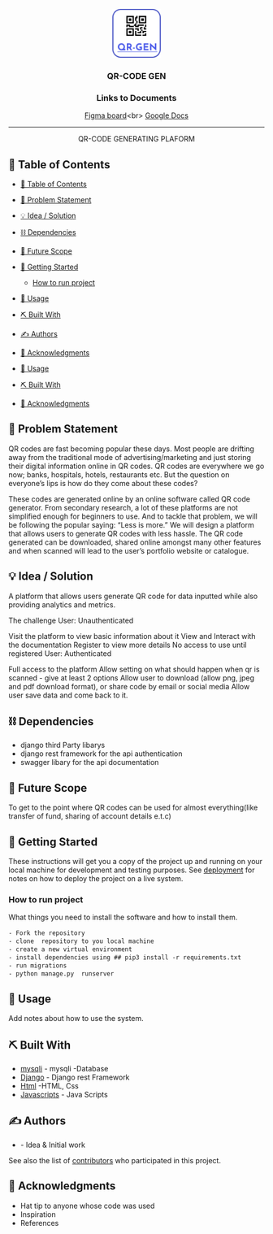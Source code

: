 <p align="center">
  <a href="" rel="noopener">
 <img src="static/images/logo.png" alt="Project logo"></a>
</p>
<h3 align="center">QR-CODE GEN</h3>

<div align="center">

### Links to Documents
[Figma board](https://www.figma.com/file/Iwa6c7uuZmtmvMQiXzjSq4?)<br>
[Google Docs](https://docs.google.com/document/d/1CR0OWttM92_KzSb2btf34lFwD4Tz6wopEoSTMZp_euA/edit)
</div>

---

<p align="center"> QR-CODE GENERATING PLAFORM 
    <br> 
</p>

## 📝 Table of Contents

- [📝 Table of Contents](#-table-of-contents)
- [🧐 Problem Statement <a name = "problem_statement"></a>](#-problem-statement-)
- [💡 Idea / Solution <a name = "idea"></a>](#-idea--solution-)
- [⛓️ Dependencies <a name = "limitations"></a>](#️-dependencies-)
- [🚀 Future Scope <a name = "future_scope"></a>](#-future-scope-)
- [🏁 Getting Started <a name = "getting_started"></a>](#-getting-started-)
  - [How to run project](#how-to-run-project)
- [🎈 Usage <a name="usage"></a>](#-usage-)
- [⛏️ Built With <a name = "tech_stack"></a>](#️-built-with-)
- [✍️ Authors <a name = "authors"></a>](#️-authors-)
- [🎉 Acknowledgments <a name = "acknowledgments"></a>](#-acknowledgments-)

- [🎈 Usage <a name="usage"></a>](#-usage-)
- [⛏️ Built With <a name = "tech_stack"></a>](#️-built-with-)
- [🎉 Acknowledgments <a name = "acknowledgments"></a>](#-acknowledgments-)

## 🧐 Problem Statement <a name = "problem_statement"></a>

QR codes are fast becoming popular these days. Most people are drifting away from the traditional mode of advertising/marketing and just storing their digital information online in QR codes. QR codes are everywhere we go now; banks, hospitals, hotels, restaurants etc. But the question on everyone’s lips is how do they come about these codes?

These codes are generated online by an online software called QR code generator. From secondary research, a lot of these platforms are not simplified enough for beginners to use. And to tackle that problem, we will be following the popular saying: “Less is more.” We will design a platform that allows users to generate QR codes with less hassle. The QR code generated can be downloaded, shared online amongst many other features and when scanned will lead to the user’s portfolio website or catalogue.

## 💡 Idea / Solution <a name = "idea"></a>

A platform that allows users generate QR code for data inputted while also providing analytics and metrics.

The challenge
User: Unauthenticated

Visit the platform to view basic information about it
View and Interact with the documentation
Register to view more details
No access to use until registered
User: Authenticated

Full access to the platform
Allow setting on what should happen when qr is scanned - give at least 2 options
Allow user to download (allow png, jpeg and pdf download format), or share code by email or social media
Allow user save data and come back to it.

## ⛓️ Dependencies  <a name = "limitations"></a>

- django third Party libarys
- django rest framework for the api authentication
- swagger libary for the api documentation 


## 🚀 Future Scope <a name = "future_scope"></a>
 To get to the point where QR codes can be used for almost everything(like transfer of fund, sharing of account details e.t.c)

## 🏁 Getting Started <a name = "getting_started"></a>

These instructions will get you a copy of the project up and running on your local machine for development
and testing purposes. See [deployment](#deployment) for notes on how to deploy the project on a live system.

### How to run project

What things you need to install the software and how to install them.

```
- Fork the repository
- clone  repository to you local machine 
- create a new virtual environment 
- install dependencies using ## pip3 install -r requirements.txt
- run migrations 
- python manage.py  runserver
```
## 🎈 Usage <a name="usage"></a>

Add notes about how to use the system.

## ⛏️ Built With <a name = "tech_stack"></a>

- [mysqli]() - mysqli -Database
- [Django]() - Django rest Framework
- [Html]() -HTML, Css
- [Javascripts]() - Java Scripts

## ✍️ Authors <a name = "authors"></a>

- []() - Idea & Initial work

See also the list of [contributors]()
who participated in this project.

## 🎉 Acknowledgments <a name = "acknowledgments"></a>

- Hat tip to anyone whose code was used
- Inspiration
- References
